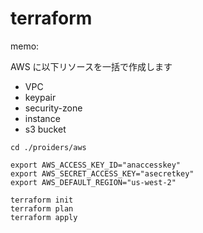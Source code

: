 # terraform

memo:

AWS に以下リソースを一括で作成します

- VPC
- keypair
- security-zone
- instance
- s3 bucket

```screen
cd ./proiders/aws

export AWS_ACCESS_KEY_ID="anaccesskey"
export AWS_SECRET_ACCESS_KEY="asecretkey"
export AWS_DEFAULT_REGION="us-west-2"

terraform init
terraform plan
terraform apply
```